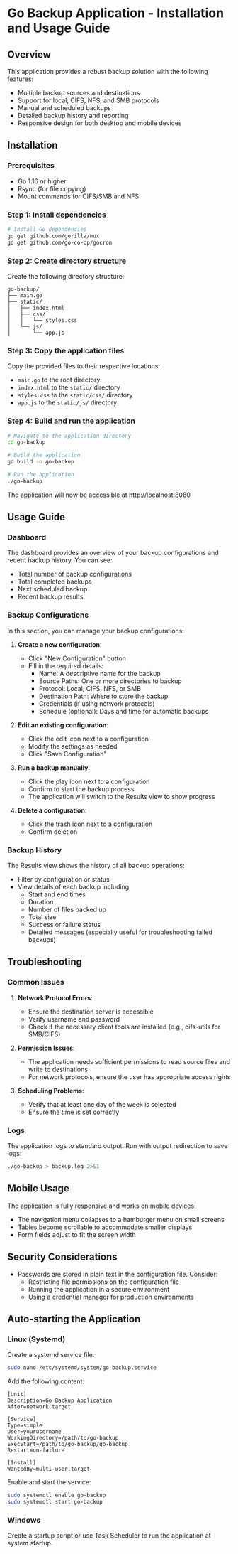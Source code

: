 # Go Backup Application - Installation and Usage Guide

## Overview

This application provides a robust backup solution with the following features:
- Multiple backup sources and destinations
- Support for local, CIFS, NFS, and SMB protocols
- Manual and scheduled backups
- Detailed backup history and reporting
- Responsive design for both desktop and mobile devices

## Installation

### Prerequisites

- Go 1.16 or higher
- Rsync (for file copying)
- Mount commands for CIFS/SMB and NFS

### Step 1: Install dependencies

```bash
# Install Go dependencies
go get github.com/gorilla/mux
go get github.com/go-co-op/gocron
```

### Step 2: Create directory structure

Create the following directory structure:

```
go-backup/
├── main.go
├── static/
│   ├── index.html
│   ├── css/
│   │   └── styles.css
│   └── js/
│       └── app.js
```

### Step 3: Copy the application files

Copy the provided files to their respective locations:
- `main.go` to the root directory
- `index.html` to the `static/` directory
- `styles.css` to the `static/css/` directory
- `app.js` to the `static/js/` directory

### Step 4: Build and run the application

```bash
# Navigate to the application directory
cd go-backup

# Build the application
go build -o go-backup

# Run the application
./go-backup
```

The application will now be accessible at http://localhost:8080

## Usage Guide

### Dashboard

The dashboard provides an overview of your backup configurations and recent backup history. You can see:
- Total number of backup configurations
- Total completed backups
- Next scheduled backup
- Recent backup results

### Backup Configurations

In this section, you can manage your backup configurations:

1. **Create a new configuration**:
   - Click "New Configuration" button
   - Fill in the required details:
     - Name: A descriptive name for the backup
     - Source Paths: One or more directories to backup
     - Protocol: Local, CIFS, NFS, or SMB
     - Destination Path: Where to store the backup
     - Credentials (if using network protocols)
     - Schedule (optional): Days and time for automatic backups

2. **Edit an existing configuration**:
   - Click the edit icon next to a configuration
   - Modify the settings as needed
   - Click "Save Configuration"

3. **Run a backup manually**:
   - Click the play icon next to a configuration
   - Confirm to start the backup process
   - The application will switch to the Results view to show progress

4. **Delete a configuration**:
   - Click the trash icon next to a configuration
   - Confirm deletion

### Backup History

The Results view shows the history of all backup operations:

- Filter by configuration or status
- View details of each backup including:
  - Start and end times
  - Duration
  - Number of files backed up
  - Total size
  - Success or failure status
  - Detailed messages (especially useful for troubleshooting failed backups)

## Troubleshooting

### Common Issues

1. **Network Protocol Errors**:
   - Ensure the destination server is accessible
   - Verify username and password
   - Check if the necessary client tools are installed (e.g., cifs-utils for SMB/CIFS)

2. **Permission Issues**:
   - The application needs sufficient permissions to read source files and write to destinations
   - For network protocols, ensure the user has appropriate access rights

3. **Scheduling Problems**:
   - Verify that at least one day of the week is selected
   - Ensure the time is set correctly

### Logs

The application logs to standard output. Run with output redirection to save logs:

```bash
./go-backup > backup.log 2>&1
```

## Mobile Usage

The application is fully responsive and works on mobile devices:

- The navigation menu collapses to a hamburger menu on small screens
- Tables become scrollable to accommodate smaller displays
- Form fields adjust to fit the screen width

## Security Considerations

- Passwords are stored in plain text in the configuration file. Consider:
  - Restricting file permissions on the configuration file
  - Running the application in a secure environment
  - Using a credential manager for production environments

## Auto-starting the Application

### Linux (Systemd)

Create a systemd service file:

```bash
sudo nano /etc/systemd/system/go-backup.service
```

Add the following content:

```
[Unit]
Description=Go Backup Application
After=network.target

[Service]
Type=simple
User=yourusername
WorkingDirectory=/path/to/go-backup
ExecStart=/path/to/go-backup/go-backup
Restart=on-failure

[Install]
WantedBy=multi-user.target
```

Enable and start the service:

```bash
sudo systemctl enable go-backup
sudo systemctl start go-backup
```

### Windows

Create a startup script or use Task Scheduler to run the application at system startup.
